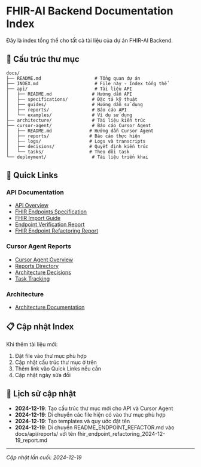 # FHIR-AI Backend Documentation Index

Đây là index tổng thể cho tất cả tài liệu của dự án FHIR-AI Backend.

## 📁 Cấu trúc thư mục

```
docs/
├── README.md                    # Tổng quan dự án
├── INDEX.md                     # File này - Index tổng thể
├── api/                         # Tài liệu API
│   ├── README.md               # Hướng dẫn API
│   ├── specifications/         # Đặc tả kỹ thuật
│   ├── guides/                 # Hướng dẫn sử dụng
│   ├── reports/                # Báo cáo API
│   └── examples/               # Ví dụ sử dụng
├── architecture/               # Tài liệu kiến trúc
├── cursor-agent/               # Báo cáo Cursor Agent
│   ├── README.md              # Hướng dẫn Cursor Agent
│   ├── reports/               # Báo cáo thực hiện
│   ├── logs/                  # Logs và transcripts
│   ├── decisions/             # Quyết định kiến trúc
│   └── tasks/                 # Theo dõi task
└── deployment/                 # Tài liệu triển khai
```

## 🔗 Quick Links

### API Documentation
- [API Overview](api/README.md)
- [FHIR Endpoints Specification](api/specifications/FHIR_ENDPOINTS_IMPLEMENTATION.md)
- [FHIR Import Guide](api/guides/FHIR_IMPORT_GUIDE.md)
- [Endpoint Verification Report](api/reports/ENDPOINT_VERIFICATION_REPORT.md)
- [FHIR Endpoint Refactoring Report](api/reports/fhir_endpoint_refactoring_2024-12-19_report.md)

### Cursor Agent Reports
- [Cursor Agent Overview](cursor-agent/README.md)
- [Reports Directory](cursor-agent/reports/)
- [Architecture Decisions](cursor-agent/decisions/)
- [Task Tracking](cursor-agent/tasks/)

### Architecture
- [Architecture Documentation](architecture/)

## 📋 Cập nhật Index

Khi thêm tài liệu mới:
1. Đặt file vào thư mục phù hợp
2. Cập nhật cấu trúc thư mục ở trên
3. Thêm link vào Quick Links nếu cần
4. Cập nhật ngày sửa đổi

## 📅 Lịch sử cập nhật

- **2024-12-19**: Tạo cấu trúc thư mục mới cho API và Cursor Agent
- **2024-12-19**: Di chuyển các file hiện có vào thư mục phù hợp
- **2024-12-19**: Tạo templates và quy ước đặt tên
- **2024-12-19**: Di chuyển README_ENDPOINT_REFACTOR.md vào docs/api/reports/ với tên fhir_endpoint_refactoring_2024-12-19_report.md

---

*Cập nhật lần cuối: 2024-12-19*
